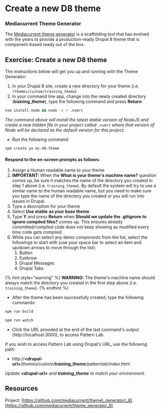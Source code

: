 # Create a new D8 theme

### Mediacurrent Theme Generator

The [Mediacurrent theme generator](https://github.com/mediacurrent/theme_generator_8) is a scaffolding tool that has evolved with the years to provide a production-ready Drupal 8 theme that is component-based ready out of the box.

## Exercise:  Create a new D8 theme

The instructions below will get you up and running with the Theme Generator:

1. In your Drupal 8 site, create a new directory for your theme \(i.e. `/themes/custom/training_theme`\)
2. In your command line app, change into the newly created directory \(**training\_theme**\),  type the following command and press **Return**:

```bash
nvm install node && node -v > .nvmrc
```

_The command above will install the latest stable version of NodeJS and create a new hidden file in your project called `.nvmrc` where that version of Node will be declared as the default version for this project._

* Run the following command:

```bash
npm create yo mc-d8-theme
```

#### Respond to the on-screen prompts as follows:

1. Assign a Human readable name to your theme
2. **IMPORTANT:** When the **What is your theme's machine name?** question comes up, be sure it matches the name of the directory you created in step 1 above \(i.e. `training_theme`\).  By default the system will try to use a similar name to the human readable name, but you need to make sure you type the name of the directory you created or you will run into issues in Drupal.
3. Type a description for your theme
4. Select **Use stable** **as your base theme**
5. Type **Y** and press **Return** when **Should we update the .gitignore to ignore compiled files?** comes up.  This ensures already committed/compiled code does not keep showing as modified every time code gets compiled.
6. While you can select any demo components from the list, select the followings to start with \(use your space bar to select an item and up/down arrows to move through the list\):
   1. Button
   2. Eyebrow
   3. Drupal Messages
   4. Drupal Tabs

{% hint style="warning" %}
**WARNING:**  The theme's machine name should always match the directory you created in the first step above \(i.e. `training_theme`\).
{% endhint %}

* After the theme has been successfully created, type the following commands:

```bash
npm run build

npm run watch
```

* Click the URL provided at the end of the last command's output \(http://localhost:3000\), to access Pattern Lab.

If you wish to access Pattern Lab using Drupal's URL, use the following path:

* http://**&lt;drupal-url&gt;**/themes/custom/**training\_theme**/patternlab/index.html

_Update **&lt;drupal-url&gt;** and **training\_theme** to match your environment_.

## Resources

Project: [https://github.com/mediacurrent/theme\_generator\_8](https://github.com/mediacurrent/theme_generator_8)

